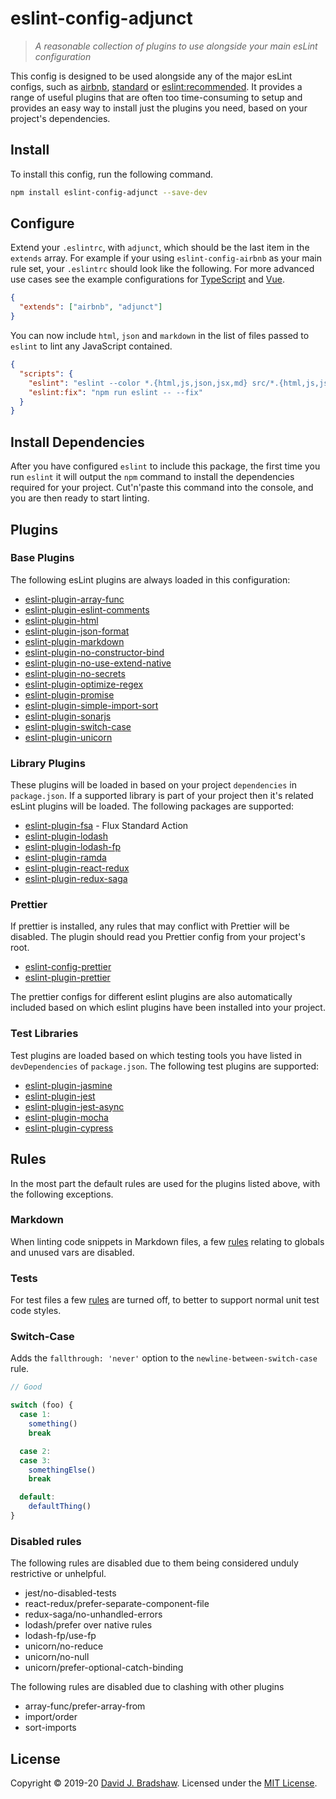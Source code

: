 # eslint-config-adjunct

> _A reasonable collection of *plugins* to use alongside your main esLint configuration_

This config is designed to be used alongside any of the major esLint configs, such as [airbnb](https://github.com/airbnb/javascript), [standard](https://github.com/standard/eslint-config-standard) or [eslint:recommended](https://eslint.org/docs/rules/). It provides a range of useful plugins that are often too time-consuming to setup and provides an easy way to install just the plugins you need, based on your project's dependencies.

## Install

To install this config, run the following command.

```sh
npm install eslint-config-adjunct --save-dev
```

## Configure

Extend your `.eslintrc`, with `adjunct`, which should be the last item in the `extends` array. For example if your using `eslint-config-airbnb` as your main rule set, your `.eslintrc` should look like the following. For more advanced use cases see the example configurations for [TypeScript](https://github.com/davidjbradshaw/eslint-config-adjunct/blob/master/docs/typescript.md) and [Vue](https://github.com/davidjbradshaw/eslint-config-adjunct/blob/master/docs/vue.md).

```json
{
  "extends": ["airbnb", "adjunct"]
}
```

You can now include `html`, `json` and `markdown` in the list of files passed to `eslint` to lint any JavaScript contained.

```json
{
  "scripts": {
    "eslint": "eslint --color *.{html,js,json,jsx,md} src/*.{html,js,json,jsx,md}",
    "eslint:fix": "npm run eslint -- --fix"
  }
}
```



## Install Dependencies

After you have configured `eslint` to include this package, the first time you run `eslint` it will output the `npm` command to install the dependencies required for your project. Cut'n'paste this command into the console, and you are then ready to start linting.

## Plugins

### Base Plugins

The following esLint plugins are always loaded in this configuration:

- [eslint-plugin-array-func](https://github.com/freaktechnik/eslint-plugin-array-func)
- [eslint-plugin-eslint-comments](https://github.com/mysticatea/eslint-plugin-eslint-comments)
- [eslint-plugin-html](https://github.com/BenoitZugmeyer/eslint-plugin-html)
- [eslint-plugin-json-format](https://github.com/Bkucera/eslint-plugin-json-format)
- [eslint-plugin-markdown](https://github.com/eslint/eslint-plugin-markdown)
- [eslint-plugin-no-constructor-bind](https://github.com/markalfred/eslint-plugin-no-constructor-bind)
- [eslint-plugin-no-use-extend-native](https://github.com/dustinspecker/eslint-plugin-no-use-extend-native)
- [eslint-plugin-no-secrets](https://github.com/nickdeis/eslint-plugin-no-secrets)
- [eslint-plugin-optimize-regex](https://github.com/BrainMaestro/eslint-plugin-optimize-regex)
- [eslint-plugin-promise](https://github.com/xjamundx/eslint-plugin-promise)
- [eslint-plugin-simple-import-sort](https://github.com/lydell/eslint-plugin-simple-import-sort)
- [eslint-plugin-sonarjs](https://github.com/SonarSource/eslint-plugin-sonarjs)
- [eslint-plugin-switch-case](https://github.com/lukeapage/eslint-plugin-switch-case)
- [eslint-plugin-unicorn](https://github.com/sindresorhus/eslint-plugin-unicorn)

### Library Plugins

These plugins will be loaded in based on your project `dependencies` in `package.json`. If a supported library is part of your project then it's related esLint plugins will be loaded. The following packages are supported:

- [eslint-plugin-fsa](https://github.com/joseph-galindo/eslint-plugin-fsa) - Flux Standard Action
- [eslint-plugin-lodash](https://github.com/wix/eslint-plugin-lodash)
- [eslint-plugin-lodash-fp](https://github.com/jfmengels/eslint-plugin-lodash-fp)
- [eslint-plugin-ramda](https://github.com/ramda/eslint-plugin-ramda)
- [eslint-plugin-react-redux](https://github.com/DianaSuvorova/eslint-plugin-react-redux#readme)
- [eslint-plugin-redux-saga](https://github.com/pke/eslint-plugin-redux-saga)

### Prettier

If prettier is installed, any rules that may conflict with Prettier will be disabled. The plugin should read you Prettier config from your project's root.

- [eslint-config-prettier](https://github.com/prettier/eslint-config-prettier)
- [eslint-plugin-prettier](https://github.com/prettier/eslint-plugin-prettier)

The prettier configs for different eslint plugins are also automatically included based on which eslint plugins have been installed into your project.

### Test Libraries

Test plugins are loaded based on which testing tools you have listed in `devDependencies` of `package.json`. The following test plugins are supported:

- [eslint-plugin-jasmine](https://github.com/tlvince/eslint-plugin-jasmine)
- [eslint-plugin-jest](https://github.com/jest-community/eslint-plugin-jest)
- [eslint-plugin-jest-async](https://www.npmjs.com/package/eslint-plugin-jest-async)
- [eslint-plugin-mocha](https://github.com/lo1tuma/eslint-plugin-mocha)
- [eslint-plugin-cypress](https://github.com/cypress-io/eslint-plugin-cypress)

## Rules

In the most part the default rules are used for the plugins listed above, with the following exceptions.

### Markdown

When linting code snippets in Markdown files, a few [rules](https://github.com/davidjbradshaw/eslint-config-adjunct/blob/master/rules/markdown.js#L3) relating to globals and unused vars are disabled.

### Tests

For test files a few [rules](https://github.com/davidjbradshaw/eslint-config-adjunct/blob/master/rules/test-overrides.js) are turned off, to better to support normal unit test code styles.

### Switch-Case

Adds the `fallthrough: 'never'` option to the `newline-between-switch-case` rule.

```js
// Good

switch (foo) {
  case 1:
    something()
    break

  case 2:
  case 3:
    somethingElse()
    break

  default:
    defaultThing()
}
```

### Disabled rules

The following rules are disabled due to them being considered unduly restrictive or unhelpful.

- jest/no-disabled-tests
- react-redux/prefer-separate-component-file
- redux-saga/no-unhandled-errors
- lodash/prefer over native rules
- lodash-fp/use-fp
- unicorn/no-reduce
- unicorn/no-null
- unicorn/prefer-optional-catch-binding

The following rules are disabled due to clashing with other plugins

- array-func/prefer-array-from
- import/order
- sort-imports

## License

Copyright &copy; 2019-20 [David J. Bradshaw](https://github.com/davidjbradshaw).
Licensed under the [MIT License](LICENSE).
